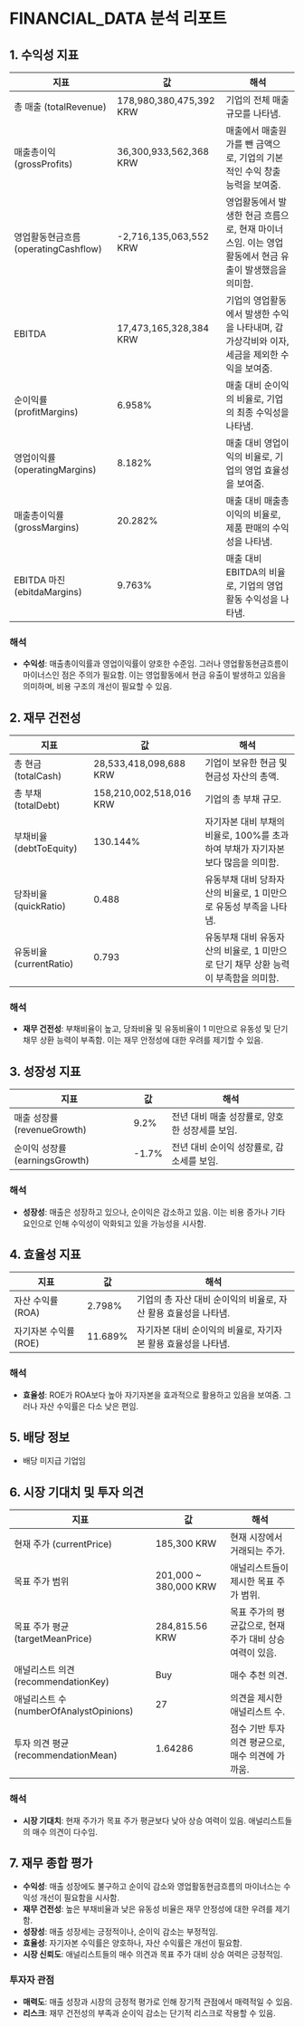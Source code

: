 # FINANCIAL_DATA 분석 리포트

## 1. 수익성 지표

| 지표 | 값 | 해석 |
|---|---|---|
| 총 매출 (totalRevenue) | 178,980,380,475,392 KRW | 기업의 전체 매출 규모를 나타냄. |
| 매출총이익 (grossProfits) | 36,300,933,562,368 KRW | 매출에서 매출원가를 뺀 금액으로, 기업의 기본적인 수익 창출 능력을 보여줌. |
| 영업활동현금흐름 (operatingCashflow) | -2,716,135,063,552 KRW | 영업활동에서 발생한 현금 흐름으로, 현재 마이너스임. 이는 영업활동에서 현금 유출이 발생했음을 의미함. |
| EBITDA | 17,473,165,328,384 KRW | 기업의 영업활동에서 발생한 수익을 나타내며, 감가상각비와 이자, 세금을 제외한 수익을 보여줌. |
| 순이익률 (profitMargins) | 6.958% | 매출 대비 순이익의 비율로, 기업의 최종 수익성을 나타냄. |
| 영업이익률 (operatingMargins) | 8.182% | 매출 대비 영업이익의 비율로, 기업의 영업 효율성을 보여줌. |
| 매출총이익률 (grossMargins) | 20.282% | 매출 대비 매출총이익의 비율로, 제품 판매의 수익성을 나타냄. |
| EBITDA 마진 (ebitdaMargins) | 9.763% | 매출 대비 EBITDA의 비율로, 기업의 영업활동 수익성을 나타냄. |

### 해석
- **수익성**: 매출총이익률과 영업이익률이 양호한 수준임. 그러나 영업활동현금흐름이 마이너스인 점은 주의가 필요함. 이는 영업활동에서 현금 유출이 발생하고 있음을 의미하며, 비용 구조의 개선이 필요할 수 있음.

## 2. 재무 건전성

| 지표 | 값 | 해석 |
|---|---|---|
| 총 현금 (totalCash) | 28,533,418,098,688 KRW | 기업이 보유한 현금 및 현금성 자산의 총액. |
| 총 부채 (totalDebt) | 158,210,002,518,016 KRW | 기업의 총 부채 규모. |
| 부채비율 (debtToEquity) | 130.144% | 자기자본 대비 부채의 비율로, 100%를 초과하여 부채가 자기자본보다 많음을 의미함. |
| 당좌비율 (quickRatio) | 0.488 | 유동부채 대비 당좌자산의 비율로, 1 미만으로 유동성 부족을 나타냄. |
| 유동비율 (currentRatio) | 0.793 | 유동부채 대비 유동자산의 비율로, 1 미만으로 단기 채무 상환 능력이 부족함을 의미함. |

### 해석
- **재무 건전성**: 부채비율이 높고, 당좌비율 및 유동비율이 1 미만으로 유동성 및 단기 채무 상환 능력이 부족함. 이는 재무 안정성에 대한 우려를 제기할 수 있음.

## 3. 성장성 지표

| 지표 | 값 | 해석 |
|---|---|---|
| 매출 성장률 (revenueGrowth) | 9.2% | 전년 대비 매출 성장률로, 양호한 성장세를 보임. |
| 순이익 성장률 (earningsGrowth) | -1.7% | 전년 대비 순이익 성장률로, 감소세를 보임. |

### 해석
- **성장성**: 매출은 성장하고 있으나, 순이익은 감소하고 있음. 이는 비용 증가나 기타 요인으로 인해 수익성이 악화되고 있을 가능성을 시사함.

## 4. 효율성 지표

| 지표 | 값 | 해석 |
|---|---|---|
| 자산 수익률 (ROA) | 2.798% | 기업의 총 자산 대비 순이익의 비율로, 자산 활용 효율성을 나타냄. |
| 자기자본 수익률 (ROE) | 11.689% | 자기자본 대비 순이익의 비율로, 자기자본 활용 효율성을 나타냄. |

### 해석
- **효율성**: ROE가 ROA보다 높아 자기자본을 효과적으로 활용하고 있음을 보여줌. 그러나 자산 수익률은 다소 낮은 편임.

## 5. 배당 정보

- 배당 미지급 기업임

## 6. 시장 기대치 및 투자 의견

| 지표 | 값 | 해석 |
|---|---|---|
| 현재 주가 (currentPrice) | 185,300 KRW | 현재 시장에서 거래되는 주가. |
| 목표 주가 범위 | 201,000 ~ 380,000 KRW | 애널리스트들이 제시한 목표 주가 범위. |
| 목표 주가 평균 (targetMeanPrice) | 284,815.56 KRW | 목표 주가의 평균값으로, 현재 주가 대비 상승 여력이 있음. |
| 애널리스트 의견 (recommendationKey) | Buy | 매수 추천 의견. |
| 애널리스트 수 (numberOfAnalystOpinions) | 27 | 의견을 제시한 애널리스트 수. |
| 투자 의견 평균 (recommendationMean) | 1.64286 | 점수 기반 투자 의견 평균으로, 매수 의견에 가까움. |

### 해석
- **시장 기대치**: 현재 주가가 목표 주가 평균보다 낮아 상승 여력이 있음. 애널리스트들의 매수 의견이 다수임.

## 7. 재무 종합 평가

- **수익성**: 매출 성장에도 불구하고 순이익 감소와 영업활동현금흐름의 마이너스는 수익성 개선이 필요함을 시사함.
- **재무 건전성**: 높은 부채비율과 낮은 유동성 비율은 재무 안정성에 대한 우려를 제기함.
- **성장성**: 매출 성장세는 긍정적이나, 순이익 감소는 부정적임.
- **효율성**: 자기자본 수익률은 양호하나, 자산 수익률은 개선이 필요함.
- **시장 신뢰도**: 애널리스트들의 매수 의견과 목표 주가 대비 상승 여력은 긍정적임.

### 투자자 관점
- **매력도**: 매출 성장과 시장의 긍정적 평가로 인해 장기적 관점에서 매력적일 수 있음.
- **리스크**: 재무 건전성의 부족과 순이익 감소는 단기적 리스크로 작용할 수 있음.